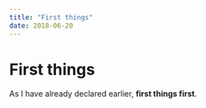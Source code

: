 ```yaml
---
title: "First things"
date: 2018-06-20
---
```

# First things

As I have already declared earlier, **first things first**.
